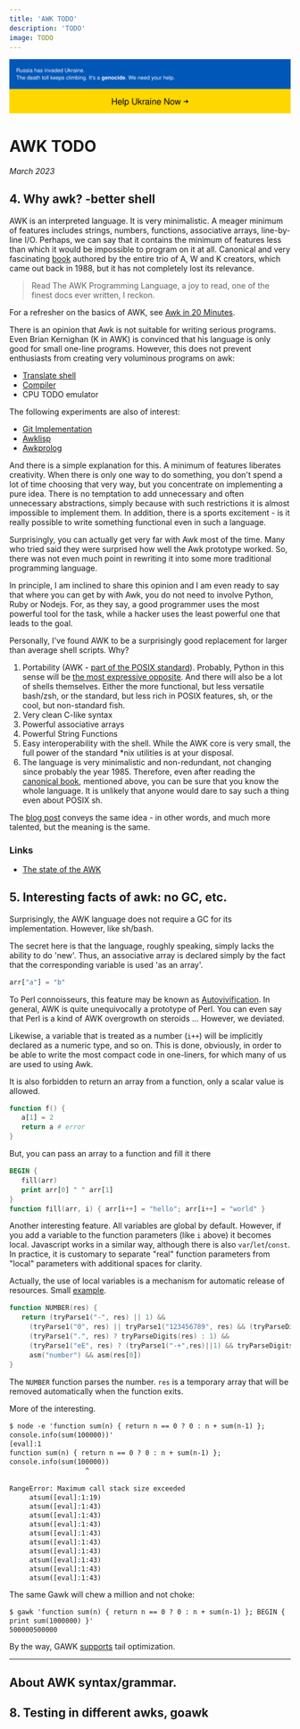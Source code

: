 ```yaml
---
title: 'AWK TODO'
description: 'TODO'
image: TODO
---
```

[![Stand With Ukraine](https://raw.githubusercontent.com/vshymanskyy/StandWithUkraine/main/banner2-direct.svg)](https://stand-with-ukraine.pp.ua)

# AWK TODO

_March 2023_

## 4. Why awk? -better shell

AWK is an interpreted language. It is very minimalistic.
A meager minimum of features includes strings, numbers, functions, associative arrays, line-by-line I/O.
Perhaps, we can say that it contains the minimum of features less than which it would be impossible to program on it at all.
Canonical and very fascinating [book](https://ia903404.us.archive.org/0/items/pdfy-MgN0H1joIoDVoIC7/The_AWK_Programming_Language.pdf) authored by the entire trio of A, W and K creators, which came out back in 1988, but it has not completely lost its relevance.

> Read The AWK Programming Language, a joy to read, one of the finest docs ever written, I reckon.

For a refresher on the basics of AWK, see [Awk in 20 Minutes](https://ferd.ca/awk-in-20-minutes.html).

There is an opinion that Awk is not suitable for writing serious programs. Even Brian Kernighan (K in AWK) is convinced that his language is only good for small one-line programs.
However, this does not prevent enthusiasts from creating very voluminous programs on awk:
- [Translate shell](https://github.com/soimort/translate-shell)
- [Compiler](https://news.ycombinator.com/item?id=13452043)
- CPU TODO emulator

The following experiments are also of interest:

- [Git Implementation](https://github.com/djanderson/aho)
- [Awklisp](https://github.com/darius/awklisp)
- [Awkprolog](https://github.com/prolog8/awkprolog)

And there is a simple explanation for this. A minimum of features liberates creativity. When there is only one way to do something, you don't spend a lot of time choosing that very way, but you concentrate on implementing a pure idea. There is no temptation to add unnecessary and often unnecessary abstractions, simply because with such restrictions it is almost impossible to implement them. In addition, there is a sports excitement - is it really possible to write something functional even in such a language.

Surprisingly, you can actually get very far with Awk most of the time. Many who tried said they were surprised how well the Awk prototype worked. So, there was not even much point in rewriting it into some more traditional programming language.

In principle, I am inclined to share this opinion and I am even ready to say that where you can get by with Awk, you do not need to involve Python, Ruby or Nodejs. For, as they say, a good programmer uses the most powerful tool for the task, while a hacker uses the least powerful one that leads to the goal.

Personally, I've found AWK to be a surprisingly good replacement for larger than average shell scripts.
Why?

1. Portability (AWK - [part of the POSIX standard](https://pubs.opengroup.org/onlinepubs/9699919799/utilities/awk.html)). Probably, Python in this sense will be [the most expressive opposite](https://xkcd.com/1987/). And there will also be a lot of shells themselves. Either the more functional, but less versatile bash/zsh, or the standard, but less rich in POSIX features, sh, or the cool, but non-standard fish.
2. Very clean C-like syntax
3. Powerful associative arrays
4. Powerful String Functions
5. Easy interoperability with the shell. While the AWK core is very small, the full power of the standard *nix utilities is at your disposal.
6. The language is very minimalistic and non-redundant, not changing since probably the year 1985. Therefore, even after reading the [canonical book](https://ia903404.us.archive.org/0/items/pdfy-MgN0H1joIoDVoIC7/The_AWK_Programming_Language.pdf ), mentioned above, you can be sure that you know the whole language. It is unlikely that anyone would dare to say such a thing even about POSIX sh.

The [blog post](https://blog.jpalardy.com/posts/why-learn-awk/) conveys the same idea - in other words, and much more talented, but the meaning is the same.

### Links

- [The state of the AWK](https://lwn.net/Articles/820829/)


## 5. Interesting facts of awk: no GC, etc.

Surprisingly, the AWK language does not require a GC for its implementation. However, like sh/bash.

The secret here is that the language, roughly speaking, simply lacks the ability to do 'new'. Thus, an associative array is declared simply by the fact that the corresponding variable is used 'as an array'.

```awk
arr["a"] = "b"
```

To Perl connoisseurs, this feature may be known as [Autovivification](https://en.wikipedia.org/wiki/Autovivification). In general, AWK is quite unequivocally a prototype of Perl. You can even say that Perl is a kind of AWK overgrowth on steroids ... However, we deviated.

Likewise, a variable that is treated as a number (`i++`) will be implicitly declared as a numeric type, and so on.
This is done, obviously, in order to be able to write the most compact code in one-liners, for which many of us are used to using Awk.

It is also forbidden to return an array from a function, only a scalar value is allowed.

```awk
function f() {
   a[1] = 2
   return a # error
}

```
But, you can pass an array to a function and fill it there

```awk
BEGIN {
   fill(arr)
   print arr[0] " " arr[1]
}
function fill(arr, i) { arr[i++] = "hello"; arr[i++] = "world" }
```

Another interesting feature. All variables are global by default. However, if you add a variable to the function parameters (like `i` above) it becomes local. Javascript works in a similar way, although there is also `var`/`let`/`const`.
In practice, it is customary to separate "real" function parameters from "local" parameters with additional spaces for clarity.

Actually, the use of local variables is a mechanism for automatic release of resources. Small [example](https://github.com/xonixx/gron.awk/blob/main/gron.awk#L81).
```awk
function NUMBER(res) {
   return (tryParse1("-", res) || 1) &&
     (tryParse1("0", res) || tryParse1("123456789", res) && (tryParseDigits(res)||1)) &&
     (tryParse1(".", res) ? tryParseDigits(res) : 1) &&
     (tryParse1("eE", res) ? (tryParse1("-+",res)||1) && tryParseDigits(res) : 1) &&
     asm("number") && asm(res[0])
}
```

The `NUMBER` function parses the number. `res` is a temporary array that will be removed automatically when the function exits.


More of the interesting.

```
$ node -e 'function sum(n) { return n == 0 ? 0 : n + sum(n-1) }; console.info(sum(100000))'
[eval]:1
function sum(n) { return n == 0 ? 0 : n + sum(n-1) }; console.info(sum(100000))
                   ^

RangeError: Maximum call stack size exceeded
     atsum([eval]:1:19)
     atsum([eval]:1:43)
     atsum([eval]:1:43)
     atsum([eval]:1:43)
     atsum([eval]:1:43)
     atsum([eval]:1:43)
     atsum([eval]:1:43)
     atsum([eval]:1:43)
     atsum([eval]:1:43)
     atsum([eval]:1:43)
```

The same Gawk will chew a million and not choke:

```
$ gawk 'function sum(n) { return n == 0 ? 0 : n + sum(n-1) }; BEGIN { print sum(1000000) }'
500000500000
```

By the way, GAWK [supports](https://blog.0branch.com/posts/2016-05-13-awk-tco.html) tail optimization.

---

## About AWK syntax/grammar.

## 8. Testing in different awks, goawk

